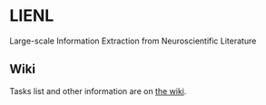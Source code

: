 # LIENL
Large-scale Information Extraction from Neuroscientific Literature

## Wiki

Tasks list and other information are on [the wiki](https://github.com/mantognini/LIENL/wiki).
